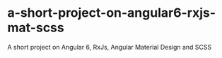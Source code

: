 # a-short-project-on-angular6-rxjs-mat-scss
A short project on Angular 6, RxJs, Angular Material Design and SCSS 
